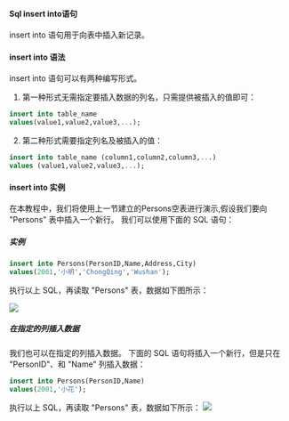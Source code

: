 #### Sql insert into语句
insert into 语句用于向表中插入新记录。
#### insert into 语法
insert into 语句可以有两种编写形式。
1. 第一种形式无需指定要插入数据的列名，只需提供被插入的值即可：

```sql
insert into table_name
values(value1,value2,value3,...);
```
2. 第二种形式需要指定列名及被插入的值：

```sql
insert into table_name (column1,column2,column3,...)
values (value1,value2,value3,...);
```

#### insert into 实例
在本教程中，我们将使用上一节建立的Persons空表进行演示,假设我们要向 "Persons" 表中插入一个新行。
我们可以使用下面的 SQL 语句：
##### 实例

```sql
insert into Persons(PersonID,Name,Address,City)
values(2001,'小明','ChongQing','Wushan');
```

执行以上 SQL，再读取 "Persons" 表，数据如下图所示：

![ ](https://imgconvert.csdnimg.cn/aHR0cHM6Ly9pLmxvbGkubmV0LzIwMjAvMDQvMDkvZGZvVzc2QWpuRUczdVljLnBuZw?x-oss-process=image/format,png#pic_center)

##### 在指定的列插入数据
我们也可以在指定的列插入数据。
下面的 SQL 语句将插入一个新行，但是只在 "PersonID"、和 "Name" 列插入数据：

```sql
insert into Persons(PersonID,Name)
values(2001,'小花');
```

执行以上 SQL，再读取 "Persons" 表，数据如下所示：
![ ](https://imgconvert.csdnimg.cn/aHR0cHM6Ly9pLmxvbGkubmV0LzIwMjAvMDQvMDkvSlpLMnY2em1vZWtGZE0zLnBuZw?x-oss-process=image/format,png#pic_center)
